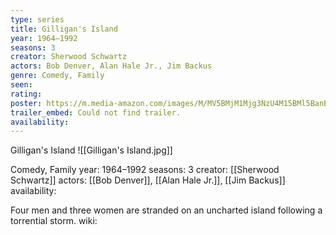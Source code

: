 ```yaml
---
type: series
title: Gilligan's Island
year: 1964–1992
seasons: 3
creator: Sherwood Schwartz
actors: Bob Denver, Alan Hale Jr., Jim Backus
genre: Comedy, Family
seen:
rating: 
poster: https://m.media-amazon.com/images/M/MV5BMjM1Mjg3NzU4M15BMl5BanBnXkFtZTgwNzE3ODMyMTE@._V1_SX300.jpg
trailer_embed: Could not find trailer.
availability:
---
```

Gilligan's Island
![[Gilligan's Island.jpg]]

Comedy, Family
year: 1964–1992
seasons: 3
creator: [[Sherwood Schwartz]]
actors: [[Bob Denver]], [[Alan Hale Jr.]], [[Jim Backus]]
availability:

Four men and three women are stranded on an uncharted island following a torrential storm.
wiki: 


